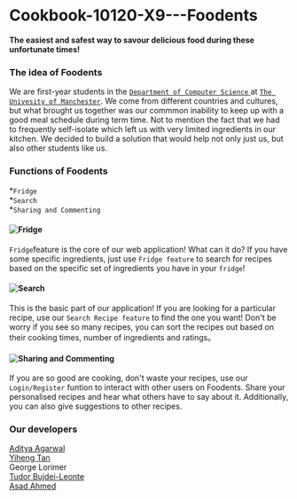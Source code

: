 # Cookbook-10120-X9---Foodents


<Strong>The easiest and safest way to savour delicious food during these unfortunate times!</font></Strong>

### The idea of Foodents
We are first-year students in the [`Department of Computer Science` ](https://www.cs.manchester.ac.uk)at [`The Univesity of Manchester`](https://www.manchester.ac.uk/). We come from different countries and cultures, but what brought us together was our commmon inability to keep up with a good meal schedule during term time. Not to mention the fact that we had to frequently self-isolate which left us with very limited ingredients in our kitchen. We decided to build a solution that would help not only just us, but also other students like us.

### Functions of Foodents
*`Fridge`<br>
*`Search`<br>
*`Sharing and Commenting`<br>

#### ![Fridge](https://img.shields.io/badge/-Fridge-%231bbd36)
`Fridge`feature is the core of our web application! What can it do? If you have some specific ingredients, just use `Fridge feature` to search for recipes based on the specific set of ingredients you have in your `fridge`!

#### ![Search](https://img.shields.io/badge/-Search-%231bbd36)
This is the basic part of our application! If you are looking for a particular recipe, use our `Search Recipe feature`  to find the one you want! Don't be worry if you see so many recipes, you can sort the recipes out based on their cooking times, number of ingredients and ratings。


#### ![Sharing and Commenting](https://img.shields.io/badge/-Sharing%20and%20Commenting-%231bbd36)
If you are so good are cooking, don't waste your recipes, use our `Login/Register` funtion to interact with other users on Foodents. Share your personalised recipes and hear what others have to say about it. Additionally, you can also give suggestions to other recipes.


### Our developers
[Aditya Agarwal](http://linkedin.com/in/aditya-5/)<br>
[Yiheng Tan](https://github.com/yiheng-tan)<br>
George Lorimer<br>
[Tudor Bujdei-Leonte](http://linkedin.com/in/tudor-bujdei-leonte/)<br>
[Asad Ahmed](https://www.linkedin.com/in/asad-ah/)<br>
